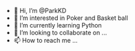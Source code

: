 - 👋 Hi, I’m @ParkKD
- 👀 I’m interested in Poker and Basket ball
- 🌱 I’m currently learning Python
- 💞️ I’m looking to collaborate on ...
- 📫 How to reach me ...

<!---
ParkKD/ParkKD is a ✨ special ✨ repository because its `README.md` (this file) appears on your GitHub profile.
You can click the Preview link to take a look at your changes.
--->
